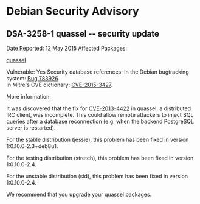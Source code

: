 
Debian Security Advisory
========================


DSA-3258-1 quassel -- security update
-------------------------------------



Date Reported:
12 May 2015
Affected Packages:

[quassel](https://packages.debian.org/src:quassel)

Vulnerable:
Yes
Security database references:
In the Debian bugtracking system: [Bug 783926](https://bugs.debian.org/cgi-bin/bugreport.cgi?bug=783926).  
In Mitre's CVE dictionary: [CVE-2015-3427](https://security-tracker.debian.org/tracker/CVE-2015-3427).  

More information:

It was discovered that the fix for
[CVE-2013-4422](https://security-tracker.debian.org/tracker/CVE-2013-4422) in quassel, a
distributed IRC client, was incomplete. This could allow remote
attackers to inject SQL queries after a database reconnection (e.g.
when the backend PostgreSQL server is restarted).


For the stable distribution (jessie), this problem has been fixed in
version 1:0.10.0-2.3+deb8u1.


For the testing distribution (stretch), this problem has been fixed in
version 1:0.10.0-2.4.


For the unstable distribution (sid), this problem has been fixed in
version 1:0.10.0-2.4.


We recommend that you upgrade your quassel packages.






